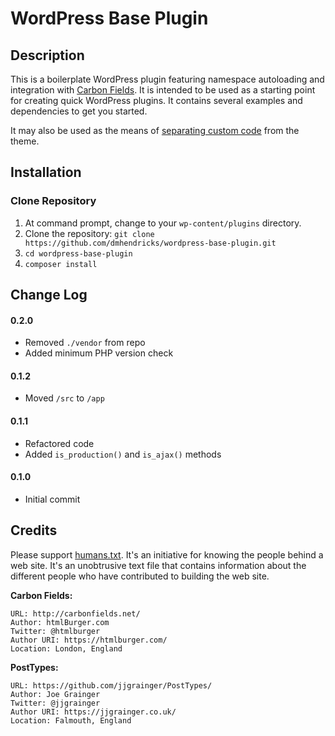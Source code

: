 # WordPress Base Plugin

## Description

This is a boilerplate WordPress plugin featuring namespace autoloading and integration with [Carbon Fields](https://github.com/htmlburger/carbon-fields). It is intended to be used as a starting point for creating quick WordPress plugins. It contains several examples and dependencies to get you started.

It may also be used as the means of [separating custom code](http://www.billerickson.net/core-functionality-plugin/) from the theme.

## Installation

### Clone Repository

1. At command prompt, change to your `wp-content/plugins` directory.
2. Clone the repository: `git clone https://github.com/dmhendricks/wordpress-base-plugin.git`
3. `cd wordpress-base-plugin`
4. `composer install`

## Change Log

#### 0.2.0

* Removed `./vendor` from repo
* Added minimum PHP version check

#### 0.1.2

* Moved `/src` to `/app`

#### 0.1.1

* Refactored code
* Added `is_production()` and `is_ajax()` methods

#### 0.1.0

* Initial commit

## Credits

Please support [humans.txt](http://humanstxt.org/). It's an initiative for knowing the people behind a web site. It's an unobtrusive text file that contains information about the different people who have contributed to building the web site.

**Carbon Fields:**

	URL: http://carbonfields.net/
	Author: htmlBurger.com
	Twitter: @htmlburger
	Author URI: https://htmlburger.com/
	Location: London, England

**PostTypes:**

	URL: https://github.com/jjgrainger/PostTypes/
	Author: Joe Grainger
	Twitter: @jjgrainger
	Author URI: https://jjgrainger.co.uk/
	Location: Falmouth, England
